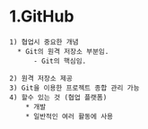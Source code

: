 1.GitHub
========
    1) 협업시 중요한 개념
      * Git의 원격 저장소 부분임.
          - Git의 핵심임.

    2) 원격 저장소 제공
    3) Git을 이용한 프로젝트 종합 관리 가능
    4) 할수 있는 것 (협업 플랫폼)
        * 개발
        * 일반적인 여러 활동에 사용